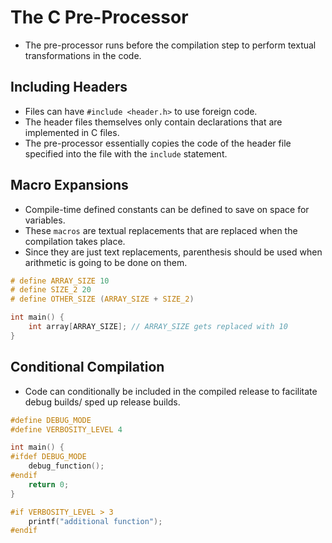 # The C Pre-Processor

* The pre-processor runs before the compilation step to perform textual transformations in the code.

## Including Headers
* Files can have `#include <header.h>` to use foreign code.
* The header files themselves only contain declarations that are implemented in C files.
* The pre-processor essentially copies the code of the header file specified into the file with the `include` statement.

## Macro Expansions
* Compile-time defined constants can be defined to save on space for variables.
* These `macros` are textual replacements that are replaced when the compilation takes place.
* Since they are just text replacements, parenthesis should be used when arithmetic is going to be done on them.
```C
# define ARRAY_SIZE 10
# define SIZE_2 20
# define OTHER_SIZE (ARRAY_SIZE + SIZE_2)

int main() {
    int array[ARRAY_SIZE]; // ARRAY_SIZE gets replaced with 10
}
```

## Conditional Compilation
* Code can conditionally be included in the compiled release to facilitate debug builds/ sped up release builds.
```C
#define DEBUG_MODE
#define VERBOSITY_LEVEL 4

int main() {
#ifdef DEBUG_MODE
    debug_function();
#endif
    return 0;
}

#if VERBOSITY_LEVEL > 3
    printf("additional function");
#endif
```
